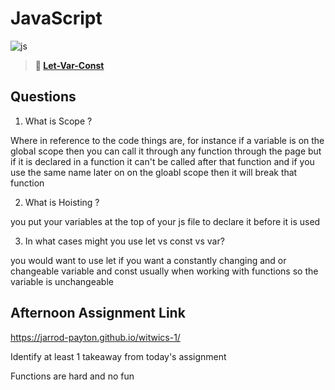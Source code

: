 # JavaScript

![js](https://bcw.blob.core.windows.net/public/img/courses/js.gif)

> **📖 [Let-Var-Const](https://codeworksacademy.com/fs-student-guide/resources/wk2/01-Let-Var-Const)**

## Questions

1. What is Scope ?

Where in reference to the code things are, for instance if a variable is on the global scope then you can call it through any function through the page but if it is declared in a function it can't be called after that function and if you use the same name later on on the gloabl scope then it will break that function

2. What is Hoisting ?

you put your variables at the top of your js file to declare it before it is used

3. In what cases might you use let vs const vs var?

you would want to use let if you want a constantly changing and or changeable variable and const usually when working with functions so the variable is unchangeable

## Afternoon Assignment Link

https://jarrod-payton.github.io/witwics-1/

Identify at least 1 takeaway from today's assignment

Functions are hard and no fun